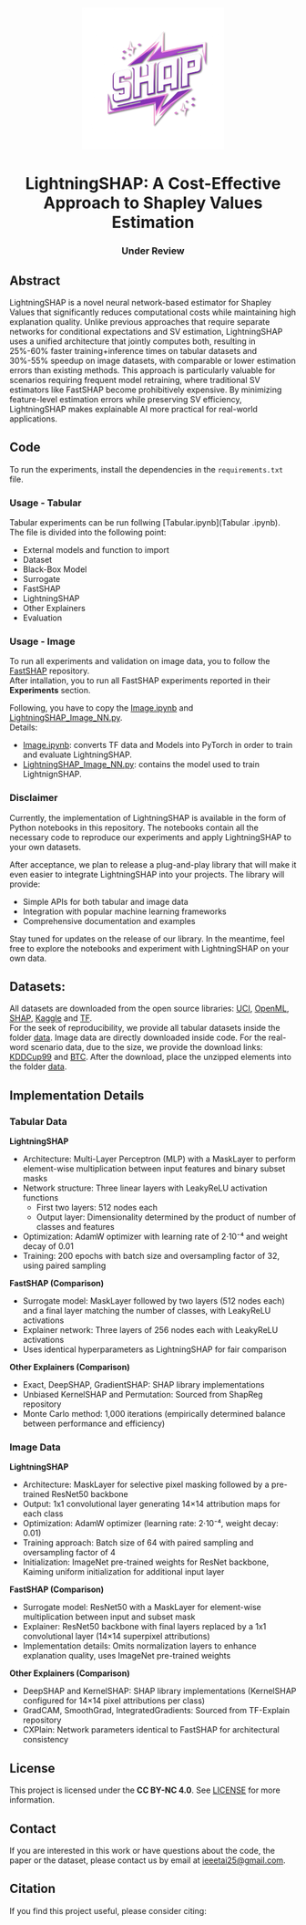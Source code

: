 <div align="center">
<p align="center">
  <img heith=250 width=250 src="images\ls.png">
</p>

# LightningSHAP: A Cost-Effective Approach to Shapley Values Estimation

### Under Review 
</div>

## Abstract

LightningSHAP is a novel neural network-based estimator for Shapley Values that significantly reduces computational costs while maintaining high explanation quality. Unlike previous approaches that require separate networks for conditional expectations and SV estimation, LightningSHAP uses a unified architecture that jointly computes both, resulting in 25%-60% faster training+inference times on tabular datasets and 30%-55% speedup on image datasets, with comparable or lower estimation errors than existing methods. This approach is particularly valuable for scenarios requiring frequent model retraining, where traditional SV estimators like FastSHAP become prohibitively expensive. By minimizing feature-level estimation errors while preserving SV efficiency, LightningSHAP makes explainable AI more practical for real-world applications.

## Code
To run the experiments, install the dependencies in the `requirements.txt` file.<br />

### Usage - Tabular
Tabular experiments can be run follwing [Tabular.ipynb](Tabular .ipynb).<br />
The file is divided into the following point:
- External models and function to import
- Dataset
- Black-Box Model
- Surrogate
- FastSHAP
- LightningSHAP
- Other Explainers
- Evaluation


### Usage - Image
To run all experiments and validation on image data, you to follow the [FastSHAP](https://github.com/iclr1814/fastshap) repository.<br />
After intallation, you to run all FastSHAP experiments reported in their **Experiments** section.

Following, you have to copy the [Image.ipynb](Image.ipynb) and [LightningSHAP_Image_NN.py](LightningSHAP_Image_NN.py).<br />
Details:
 - [Image.ipynb](Image.ipynb): converts TF data and Models into PyTorch in order to train and evaluate LightningSHAP.
 - [LightningSHAP_Image_NN.py](LightningSHAP_Image_NN.py): contains the model used to train LightnignSHAP.


### Disclaimer
Currently, the implementation of LightningSHAP is available in the form of Python notebooks in this repository. The notebooks contain all the necessary code to reproduce our experiments and apply LightningSHAP to your own datasets.

After acceptance, we plan to release a plug-and-play library that will make it even easier to integrate LightningSHAP into your projects. The library will provide:

- Simple APIs for both tabular and image data
- Integration with popular machine learning frameworks
- Comprehensive documentation and examples

Stay tuned for updates on the release of our library. In the meantime, feel free to explore the notebooks and experiment with LightningSHAP on your own data.

## Datasets:
All datasets are downloaded from the open source libraries: [UCI](https://archive.ics.uci.edu/datasets), [OpenML](https://openml.org/search?type=data), [SHAP](https://shap.readthedocs.io/en/latest/api.html), [Kaggle](https://www.kaggle.com/datasets) and [TF](https://www.tensorflow.org/datasets).<br />
For the seek of reproducibility, we provide all tabular datasets inside the folder [data](data). Image data are directly downloaded inside code.
For the real-word scenario data, due to the size, we provide the download links: [KDDCup99](https://kdd.ics.uci.edu/databases/kddcup99/kddcup99.html) and [BTC](https://www.kaggle.com/datasets/prasoonkottarathil/btcinusd). After the download, place the unzipped elements into the folder [data](data).

## Implementation Details

### Tabular Data

**LightningSHAP**
- Architecture: Multi-Layer Perceptron (MLP) with a MaskLayer to perform element-wise multiplication between input features and binary subset masks
- Network structure: Three linear layers with LeakyReLU activation functions
  - First two layers: 512 nodes each
  - Output layer: Dimensionality determined by the product of number of classes and features
- Optimization: AdamW optimizer with learning rate of 2·10⁻⁴ and weight decay of 0.01
- Training: 200 epochs with batch size and oversampling factor of 32, using paired sampling

**FastSHAP (Comparison)**
- Surrogate model: MaskLayer followed by two layers (512 nodes each) and a final layer matching the number of classes, with LeakyReLU activations
- Explainer network: Three layers of 256 nodes each with LeakyReLU activations
- Uses identical hyperparameters as LightningSHAP for fair comparison

**Other Explainers (Comparison)**
- Exact, DeepSHAP, GradientSHAP: SHAP library implementations
- Unbiased KernelSHAP and Permutation: Sourced from ShapReg repository
- Monte Carlo method: 1,000 iterations (empirically determined balance between performance and efficiency)

### Image Data

**LightningSHAP**
- Architecture: MaskLayer for selective pixel masking followed by a pre-trained ResNet50 backbone
- Output: 1x1 convolutional layer generating 14×14 attribution maps for each class
- Optimization: AdamW optimizer (learning rate: 2·10⁻⁴, weight decay: 0.01)
- Training approach: Batch size of 64 with paired sampling and oversampling factor of 4
- Initialization: ImageNet pre-trained weights for ResNet backbone, Kaiming uniform initialization for additional input layer

**FastSHAP (Comparison)**
- Surrogate model: ResNet50 with a MaskLayer for element-wise multiplication between input and subset mask
- Explainer: ResNet50 backbone with final layers replaced by a 1x1 convolutional layer (14×14 superpixel attributions)
- Implementation details: Omits normalization layers to enhance explanation quality, uses ImageNet pre-trained weights

**Other Explainers (Comparison)**
- DeepSHAP and KernelSHAP: SHAP library implementations (KernelSHAP configured for 14×14 pixel attributions per class)
- GradCAM, SmoothGrad, IntegratedGradients: Sourced from TF-Explain repository
- CXPlain: Network parameters identical to FastSHAP for architectural consistency

## License
This project is licensed under the **CC BY-NC 4.0**. See [LICENSE](LICENSE) for more information.

## Contact
If you are interested in this work or have questions about the code, the paper or the dataset, please contact us by email at ieeetai25@gmail.com.

## Citation

If you find this project useful, please consider citing:
```bibtex
```
